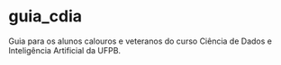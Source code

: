 # guia_cdia
Guia para os alunos calouros e veteranos do curso Ciência de Dados e Inteligência Artificial da UFPB.
